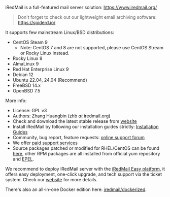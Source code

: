 iRedMail is a full-featured mail server solution: https://www.iredmail.org/

> Don't forget to check out our lightweight email archiving software: https://spiderd.io/

It supports few mainstream Linux/BSD distributions:

- CentOS Steam 9
    - Note: CentOS 7 and 8 are not supported, please use CentOS Stream or
      Rocky Linux instead.
- Rocky Linux 9
- AlmaLinux 9
- Red Hat Enterprise Linux 9
- Debian 12
- Ubuntu 22.04, 24.04 (Recommend)
- FreeBSD 14.x
- OpenBSD 7.5

More info:

- License: GPL v3
- Authors: Zhang Huangbin (zhb _at_ iredmail.org)
- Check and download the latest stable release from [website](https://www.iredmail.org/download.html)
- Install iRedMail by following our installation guides strictly:
  [Installation Guides](https://docs.iredmail.org/#install)
- Community, bug report, feature requests:
  [online support forum](https://forum.iredmail.org/)
- We offer [paid support services](https://www.iredmail.org/support.html)
- Source packages patched or modified for RHEL/CentOS can be found
  [here](https://dl.iredmail.org/yum/srpms/), other RPM packages are all
  installed from official yum repository and
  [EPEL](http://fedoraproject.org/wiki/EPEL).

We recommend to deploy iRedMail server with the [iRedMail Easy platform](https://www.iredmail.org/easy.html),
it offers easy deployment, one-click upgrade, and tech support via the ticket
system. Check our [website](https://www.iredmail.org/easy.html) for more details.

There's also an all-in-one Docker edition here: [iredmail/dockerized](https://github.com/iredmail/dockerized).
